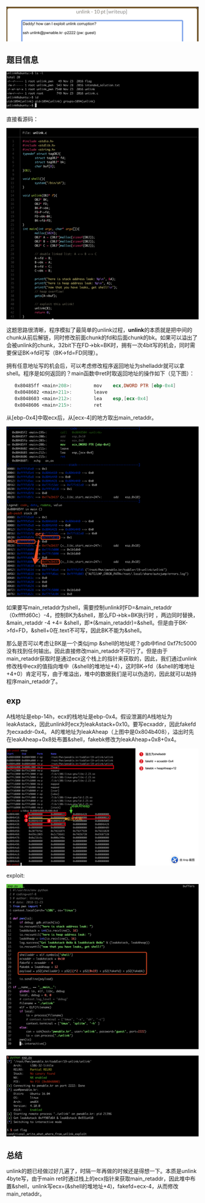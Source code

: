 ![image-20181122152930920](./img/image-20181122152930920.png)

## 题目信息

![image-20181122154147635](./img/image-20181122154147635.png)

直接看源码：

![image-20181122174832515](./img/image-20181122174832515.png)

这题思路很清晰，程序模拟了最简单的unlink过程，**unlink**的本质就是把中间的chunk从前后解链，同时修改前面chunk的fd和后面chunk的bk。如果可以溢出了会被unlink的chunk，32bit下在FD->bk=BK时，拥有一次4bit写的机会，同时需要保证BK->fd可写（BK->fd=FD同理）。

拥有任意地址写的机会后，可以考虑修改程序返回地址为shelladdr就可以拿shell。程序是如何返回的？main函数中ret时取返回地址的操作如下（见下图）：

```asm
   0x80485ff <main+208>:        mov    ecx,DWORD PTR [ebp-0x4]
   0x8048602 <main+211>:        leave
   0x8048603 <main+212>:        lea    esp,[ecx-0x4]
   0x8048606 <main+215>:        ret
```

从[ebp-0x4]中取ecx后，从[ecx-4]的地方取出main_retaddr。

![image-20181123101240616](./img/image-20181123101240616.png)

如果要写main_retaddr为shell，需要控制unlink时FD=&main_retaddr（0xffffd60c）-4，控制BK为&shell，那么FD->bk=BK执行时 ，两边同时替换，&main_retaddr -4 +4= &shell，即*(&main_retaddr)=&shell。但是由于BK->fd=FD，&shell+0在.text不可写，因此BK不能为&shell。

那么是否可以考虑让BK是一个类似jmp &shell的地址呢？gdb中find 0xf7fc5000没有找到任何输出。因此直接修改main_retaddr不可行了。但是由于main_retaddr获取时是通过ecx这个栈上的指针来获取的，因此，我们通过unlink修改栈中ecx的值指向堆中（&shell的堆地址+4），这时BK->fd（&shell的堆地址+4+0）肯定可写，由于堆溢出，堆中的数据我们是可以伪造的，因此就可以劫持程序main_retaddr了。

## exp

A栈地址是ebp-14h，ecx的栈地址是ebp-0x4。假设泄漏的A栈地址为leakAstack，因此unlink时ecx为leakAstack+0x10。要写ecxaddr，因此fakefd为ecxaddr-0x4。
A的堆地址为leakAheap（上图中是0x804b408），溢出时先在leakAheap+0x8处布置&shell，fakebk修改为leakAheap+0x8+0x4。

![image-20181123120010892](./img/image-20181123120010892.png)

exploit:

![image-20181123121053918](./img/image-20181123121053918.png)

![image-20181123121315002](./img/image-20181123121315002.png)



## 总结

unlink的题已经做过好几遍了，时隔一年再做的时候还是得想一下。本质是unlink 4byte写，由于main ret时通过栈上的ecx指针来获取main_retaddr，因此堆中布置&shell，unlink写ecx=(&shell的堆地址+4)，fakefd=ecx-4，从而修改main_retaddr。